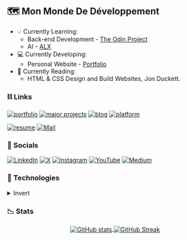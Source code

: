 ## 🗺 Mon Monde De Développement 

- 💡 Currently Learning:
  * Back-end Development - [The Odin Project](https://www.theodinproject.com/)
  * AI - [ALX](https://www.alxafrica.com/)
- 💻 Currently Developing:
  * Personal Website - [Portfolio](https://github.com/asdacosta/portfolio)
- 📖 Currently Reading:
  * HTML & CSS Design and Build Websites, Jon Duckett. 

### ⛓ Links 
[![portfolio](https://img.shields.io/badge/portfolio-555555?style=for-the-badge&logo=rocket&logoColor=white)]()
[![major projects](https://img.shields.io/badge/major_projects-555555?style=for-the-badge&logo=adobe-creative-cloud&logoColor=white)]()
[![blog](https://img.shields.io/badge/blog-555555?style=for-the-badge&logo=blogger&logoColor=white)]()
[![platform](https://img.shields.io/badge/learning_platform-555555?style=for-the-badge&logo=lightning&logoColor=white)]()

[![resume](https://img.shields.io/badge/resume-111111?style=for-the-badge&logo=read.cv&logoColor=white)]()
[![Mail](https://img.shields.io/badge/reach_out-D14836?style=for-the-badge&logo=gmail&logoColor=white)]()

### 💬 Socials 
[![LinkedIn](https://img.shields.io/badge/LinkedIn-0A66C2?style=for-the-badge&logo=linkedin&logoColor=white)](https://www.linkedin.com/in/abraham-silvanus-dacosta-99b9b41b8/)
[![X](https://img.shields.io/badge/X-000000?style=for-the-badge&logo=twitter&logoColor=white)](https://twitter.com/DaCostaSilvan_s)
[![Instagram](https://img.shields.io/badge/Instagram-E4405F?style=for-the-badge&logo=instagram&logoColor=white)](https://www.instagram.com/evergre_n/)
[![YouTube](https://img.shields.io/badge/YouTube-FF0000?style=for-the-badge&logo=youtube&logoColor=white)]()
[![Medium](https://img.shields.io/badge/Medium-000000?style=for-the-badge&logo=medium&logoColor=white)]()

### 🔧 Technologies
<details>
<summary> Invert </summary>
  
<table>
  <tr>
    <td align="center" height="90" width="90">
      <img src="https://cdn.jsdelivr.net/gh/devicons/devicon/icons/javascript/javascript-original.svg" width="48" height="48" alt="JavaScript" />
      <br /><strong>JavaScript</strong>
    </td>
    <td align="center" height="90" width="90">
      <img src="https://cdn.jsdelivr.net/gh/devicons/devicon/icons/css3/css3-original.svg" width="48" height="48" alt="CSS" />
      <br /><strong>CSS</strong>
    </td>
    <td align="center" height="90" width="90">
      <img src="https://cdn.jsdelivr.net/gh/devicons/devicon/icons/html5/html5-original.svg" width="48" height="48" alt="HTML" />
      <br /><strong>HTML</strong>
    </td>
    <td align="center" height="90" width="90">
      <img src="https://cdn.jsdelivr.net/gh/devicons/devicon/icons/react/react-original.svg" width="48" height="48" alt="React" />
      <br /><strong>React</strong>
    </td>
       <td align="center" height="90" width="90">
      <img src="https://cdn.jsdelivr.net/gh/devicons/devicon/icons/nodejs/nodejs-original.svg" width="48" height="48" alt="Node.js" />
      <br /><strong>Node.js</strong>
    </td>
       <td align="center" height="90" width="90">
      <img src="https://cdn.jsdelivr.net/gh/devicons/devicon/icons/linux/linux-original.svg" width="48" height="48" alt="Linux" />
      <br /><strong>Linux</strong>
    </td>
  </tr>
  <tr>
    <td align="center" height="90" width="90">
      <img src="https://cdn.jsdelivr.net/gh/devicons/devicon/icons/git/git-original.svg" width="48" height="48" alt="GIT" />
      <br /><strong>GIT</strong>
    </td>
    <td align="center" height="90" width="90">
      <img src="https://cdn.jsdelivr.net/gh/devicons/devicon/icons/webpack/webpack-original.svg" width="48" height="48" alt="Webpack" />
      <br /><strong>Webpack</strong>
    </td>
       <td align="center" height="90" width="90">
      <img src="https://cdn.jsdelivr.net/gh/devicons/devicon/icons/vscode/vscode-original.svg" width="48" height="48" alt="VS Code" />
      <br /><strong>VS Code</strong>
    </td>
    <td align="center" height="90" width="90">
      <img src="https://cdn.jsdelivr.net/gh/devicons/devicon/icons/eslint/eslint-original.svg" width="48" height="48" alt="ESLint" />
      <br /><strong>ESLint</strong>
    </td>
    <td align="center" height="90" width="90">
      <img src="https://cdn.jsdelivr.net/gh/devicons/devicon/icons/babel/babel-original.svg" width="48" height="48" alt="Babel" />
      <br /><strong>Babel</strong>
    </td>
    <td align="center" height="90" width="90">
      <img src="https://cdn.jsdelivr.net/gh/devicons/devicon/icons/vite/vite-original.svg" width="48" height="48" alt="Vite" />
      <br /><strong>Vite</strong>
    </td>
  </tr>
  <tr>
    <td align="center" height="90" width="90">
      <img src="https://cdn.jsdelivr.net/gh/devicons/devicon/icons/vercel/vercel-original.svg" width="48" height="48" alt="Vercel" />
      <br /><strong>Vercel</strong>
    </td>
    <td align="center" height="90" width="90">
      <img src="https://cdn.jsdelivr.net/gh/devicons/devicon/icons/jest/jest-plain.svg" width="48" height="48" alt="Jest" />
      <br /><strong>Jest</strong>
    </td>
    <td align="center" height="90" width="90">
      <img src="https://cdn.jsdelivr.net/gh/devicons/devicon/icons/framer/framer-original.svg" width="48" height="48" alt="Framer Motion" />
      <br /><strong>Framer Motion</strong>
    </td>
    <td align="center" height="90" width="90">
      <img src="https://cdn.jsdelivr.net/gh/devicons/devicon/icons/swiper/swiper-original.svg" width="48" height="48" alt="Swiper" />
      <br /><strong>Swiper</strong>
    </td>
    <td align="center" height="90" width="90">
      <img src="https://cdn.jsdelivr.net/gh/devicons/devicon/icons/figma/figma-original.svg" width="48" height="48" alt="Figma" />
      <br /><strong>Figma</strong>
    </td>
  </tr>
</table>


<p align='center'>
  <a href="https://github.com/anuraghazra/github-readme-stats">
    <img src="https://github-readme-stats.vercel.app/api/top-langs/?username=asdacosta&layout=compact&theme=prussian&hide_border=true&custom_title=Most%20Used%20On%20GitHub&card_width=500" />
  </a>
  <a href="https://github.com/anuraghazra/github-readme-stats" >
    <img src="https://github-readme-stats.vercel.app/api/wakatime?username=asdacosta&hide_border=true&locale=en&custom_title=Time%20In%20Code%20Editor,%20June%202024%20-%20Present&theme=prussian&layout=compact&card_width=500" alt="Time" />
  </a>
</p>

</details>

### 📉 Stats

<p align='center'>
  <a href="https://github.com/asdacosta/github-readme-stats">
    <img align="center" src="https://github-readme-stats.vercel.app/api?username=asdacosta&show=prs_merged_percentage&show_icons=true&hide_border=true&theme=prussian&hide_rank=true&custom_title=Yearly%20Metrics" alt="GitHub stats" />
  </a>
  <a href="https://git.io/streak-stats">
    <img align="center" src="https://streak-stats.demolab.com?user=asdacosta&theme=prussian&hide_border=true&border_radius=8&date_format=j%20M%5B%20Y%5D&card_height=220" alt="GitHub Streak" />
  </a>
</p>


